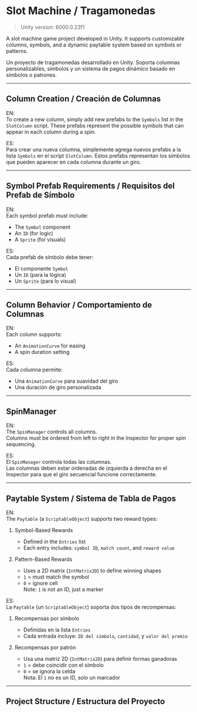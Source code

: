 # Slot Machine / Tragamonedas

> Unity version: 6000.0.23f1

A slot machine game project developed in Unity. It supports customizable columns, symbols, and a dynamic paytable system based on symbols or patterns.

Un proyecto de tragamonedas desarrollado en Unity. Soporta columnas personalizables, símbolos y un sistema de pagos dinámico basado en símbolos o patrones.

---

## Column Creation / Creación de Columnas

EN:  
To create a new column, simply add new prefabs to the `Symbols` list in the `SlotColumn` script. These prefabs represent the possible symbols that can appear in each column during a spin.

ES:  
Para crear una nueva columna, simplemente agrega nuevos prefabs a la lista `Symbols` en el script `SlotColumn`. Estos prefabs representan los símbolos que pueden aparecer en cada columna durante un giro.

---

## Symbol Prefab Requirements / Requisitos del Prefab de Símbolo

EN:  
Each symbol prefab must include:
- The `Symbol` component
- An `ID` (for logic)
- A `Sprite` (for visuals)

ES:  
Cada prefab de símbolo debe tener:
- El componente `Symbol`
- Un `ID` (para la lógica)
- Un `Sprite` (para lo visual)

---

## Column Behavior / Comportamiento de Columnas

EN:  
Each column supports:
- An `AnimationCurve` for easing
- A spin duration setting

ES:  
Cada columna permite:
- Una `AnimationCurve` para suavidad del giro
- Una duración de giro personalizada

---

## SpinManager

EN:  
The `SpinManager` controls all columns.  
Columns must be ordered from left to right in the Inspector for proper spin sequencing.

ES:  
El `SpinManager` controla todas las columnas.  
Las columnas deben estar ordenadas de izquierda a derecha en el Inspector para que el giro secuencial funcione correctamente.

---

## Paytable System / Sistema de Tabla de Pagos

EN:  
The `Paytable` (a `ScriptableObject`) supports two reward types:

1. Symbol-Based Rewards
   - Defined in the `Entries` list
   - Each entry includes: `symbol ID`, `match count`, and `reward value`

2. Pattern-Based Rewards
   - Uses a 2D matrix (`IntMatrix2D`) to define winning shapes
   - `1` = must match the symbol
   - `0` = ignore cell  
   Note: `1` is not an ID, just a marker

ES:  
La `Paytable` (un `ScriptableObject`) soporta dos tipos de recompensas:

1. Recompensas por símbolo
   - Definidas en la lista `Entries`
   - Cada entrada incluye: `ID del símbolo`, `cantidad`, y `valor del premio`

2. Recompensas por patrón
   - Usa una matriz 2D (`IntMatrix2D`) para definir formas ganadoras
   - `1` = debe coincidir con el símbolo
   - `0` = se ignora la celda  
   Nota: El `1` no es un ID, solo un marcador

---

## Project Structure / Estructura del Proyecto

